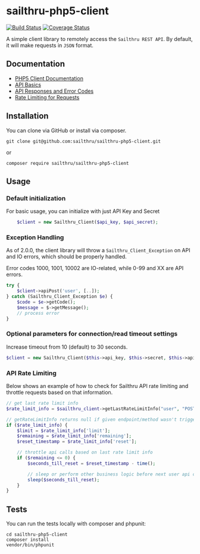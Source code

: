 # sailthru-php5-client
[![Build Status](https://travis-ci.org/sailthru/sailthru-php5-client.svg?branch=master)](https://travis-ci.org/sailthru/sailthru-php5-client)
[![Coverage Status](https://coveralls.io/repos/github/sailthru/sailthru-php5-client/badge.svg?branch=master)](https://coveralls.io/github/sailthru/sailthru-php5-client?branch=master)

A simple client library to remotely access the `Sailthru REST API`. By default, it will make requests in `JSON` format.

## Documentation

* [PHP5 Client Documentation](https://getstarted.sailthru.com/developers/api-client/php5/)
* [API Basics](https://getstarted.sailthru.com/developers/api-basics/introduction/)
* [API Responses and Error Codes](https://getstarted.sailthru.com/developers/api-basics/responses/)
* [Rate Limiting for Requests](https://getstarted.sailthru.com/new-for-developers-overview/api/api-technical-details/#Rate_Limiting) 


##  Installation

You can clone via GitHub or install via composer.
```shell
git clone git@github.com:sailthru/sailthru-php5-client.git
```
or
```shell
composer require sailthru/sailthru-php5-client
```

## Usage

### Default initialization
For basic usage, you can initialize with just API Key and Secret
```php
    $client = new Sailthru_Client($api_key, $api_secret);
```

### Exception Handling
As of 2.0.0, the client library will throw a `Sailthru_Client_Exception` on API and IO errors, which should be properly handled. 

Error codes 1000, 1001, 10002 are IO-related, while 0-99 and XX are API errors.
```php
try { 
    $client->apiPost('user', [..]);
} catch (Sailthru_Client_Exception $e) {
    $code = $e->getCode();
    $message = $->getMessage();
    // process error
}
```

### Optional parameters for connection/read timeout settings
Increase timeout from 10 (default) to 30 seconds.
```php
$client = new Sailthru_Client($this->api_key, $this->secret, $this->api_url, array('timeout' => 30000, 'connect_timeout' => 30000));
```

### API Rate Limiting

Below shows an example of how to check for Sailthru API rate limiting and throttle requests based on that information. 

```php
// get last rate limit info
$rate_limit_info = $sailthru_client->getLastRateLimitInfo("user", "POST");

// getRateLimitInfo returns null if given endpoint/method wasn't triggered previously
if ($rate_limit_info) {
    $limit = $rate_limit_info['limit'];
    $remaining = $rate_limit_info['remaining'];
    $reset_timestamp = $rate_limit_info['reset'];

    // throttle api calls based on last rate limit info
    if ($remaining <= 0) {
        $seconds_till_reset = $reset_timestamp - time();

        // sleep or perform other business logic before next user api call
        sleep($seconds_till_reset);
    }
}
```

## Tests

You can run the tests locally with composer and phpunit:

```shell
cd sailthru-php5-client
composer install
vendor/bin/phpunit
```
